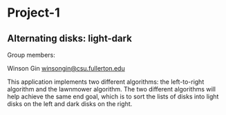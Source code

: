 # Project-1

## Alternating disks: light-dark

Group members:

Winson Gin winsongin@csu.fullerton.edu

This application implements two different algorithms: the left-to-right algorithm and the lawnmower algorithm. The two different algorithms will help achieve the same end goal, which is to sort the lists of disks into light disks on the left and dark disks on the right.
